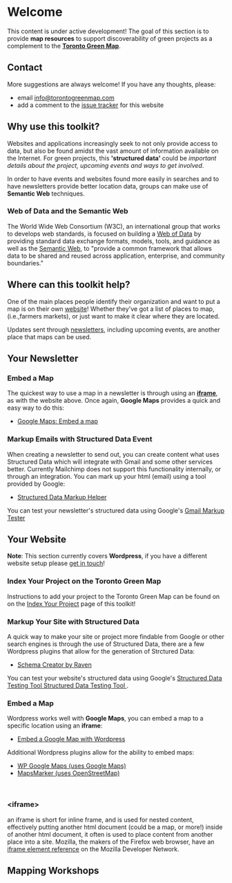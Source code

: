 # Welcome

This content is under active development! The goal of this section is to provide __map resources__ to support discoverability of green projects as a complement to the [__Toronto Green Map__](//torontogreenmap.com).

## Contact

More suggestions are always welcome! If you have any thoughts, please:

- <i class="fa fa-envelope-o"></i> email <info@torontogreenmap.com>
- <i class="fa fa-github"></i> add a comment to the [issue tracker](https://github.com/torontogreenmap/y2gm-prototype/issues) for this website

## Why use this toolkit?

Websites and applications increasingly seek to not only provide access to data, but also be found amidst the vast amount of information available on the Internet. For green projects, this __'structured data'__ could be *important details about the project, upcoming events and ways to get involved*.

In order to have events and websites found more easily in searches and to have newsletters provide better location data, groups can make use of __Semantic Web__ techniques.

<div class="panel panel-default">
  <div class="panel-heading">
    <h3 class="panel-title">Web of Data and the Semantic Web</h3>
  </div>
  <div class="panel-body">
    The World Wide Web Consortium (W3C), an international group that works to develops web standards, is focused on building a <a href="https://www.w3.org/2013/data/" target="_blank">Web of Data</a> by providing standard data exchange formats, models, tools, and guidance as well as the <a href="https://www.w3.org/2001/sw/" target="_ blank" >Semantic Web</a>, to "provide a common framework that allows data to be shared and reused across application, enterprise, and community boundaries."
  </div>
</div>  

## Where can this toolkit help?

One of the main places people identify their organization and want to put a map is on their own <a href="#website-resources">website</a>! Whether they've got a list of places to map, (i.e.,farmers markets), or just want to make it clear where they are located.

Updates sent through <a href="#newsletter-resources">newsletters</a>, including upcoming events, are another place that maps can be used.

## Your Newsletter

### Embed a Map

The quickest way to use a map in a newsletter is through using an <a href="#iframe">__iframe__</a>, as with the website above. Once again, __Google Maps__ provides a quick and easy way to do this:

- <i class="fa fa-google"></i> [Google Maps: Embed a map](https://support.google.com/maps/answer/3544418?hl=en)

### Markup Emails with Structured Data Event

When creating a newsletter to send out, you can create content what uses Structured Data which will integrate with Gmail and some other services better. Currently Mailchimp does not support this functionality internally, or through an integration. You can mark up your html (email) using a tool provided by Google:

  - <i class="fa fa-google"></i> [Structured Data Markup Helper](https://www.google.com/webmasters/markup-helper/?hl=en_GB)

You can test your newsletter's structured data using Google's [Gmail Markup Tester](https://www.google.com/webmasters/markup-tester/)

## Your Website

<div class="alert alert-info" role="alert"><strong>Note</strong>: This section currently covers <strong>Wordpress</strong>, if you have a different website setup please <a href="#contact">get in touch</a>!</div>

### Index Your Project on the Toronto Green Map

Instructions to add your project to the Toronto Green Map can be found on on the
[Index Your Project](index-your-project.md) page of this toolkit!

### Markup Your Site with Structured Data

A quick way to make your site or project more findable from Google or other search engines is through the use of Structured Data, there are a few Wordpress plugins that allow for the generation of Strctured Data:

- <i class="fa fa-wordpress"></i> [Schema Creator by Raven](http://schema-creator.org/wordpress.php)

You can test your website's structured data using Google's [Structured Data Testing Tool Structured Data Testing Tool ](https://developers.google.com/structured-data/testing-tool/).

### Embed a Map

Wordpress works well with __Google Maps__, you can embed a map to a specific location using an __iframe__:

- [Embed a Google Map with Wordpress](https://en.support.wordpress.com/google-maps/)

Additional Wordpress plugins allow for the ability to embed maps:

- <i class="fa fa-wordpress"></i> [WP Google Maps (uses Google Maps)](https://wordpress.org/plugins/wp-google-maps/)
- <i class="fa fa-wordpress"></i> [MapsMarker (uses OpenStreetMap)](https://www.mapsmarker.com/)

&nbsp;<br />

<div class="panel panel-default">
  <div class="panel-heading">
    <h3 class="panel-title" id="iframe">&lt;iframe&gt;</h3>
  </div>
  <div class="panel-body">
    an iframe is short for inline frame, and is used for nested content, effectively putting another html document (could be a map, or more!) inside of another html document, it often is used to place content from another place into a site. Mozilla, the makers of the Firefox web browser, have an <a href="https://developer.mozilla.org/en-US/docs/Web/HTML/Element/iframe" target="_blank">iframe element reference</a> on the Mozilla Developer Network.   <!---_ --->
  </div>
</div>

## Mapping Workshops
